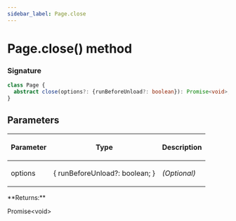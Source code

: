 ```yaml
---
sidebar_label: Page.close
---
```


# Page.close() method

### Signature

```typescript
class Page {
  abstract close(options?: {runBeforeUnload?: boolean}): Promise<void>;
}
```

## Parameters

<table><thead><tr><th>

Parameter

</th><th>

Type

</th><th>

Description

</th></tr></thead>
<tbody><tr><td>

options

</td><td>

&#123; runBeforeUnload?: boolean; &#125;

</td><td>

_(Optional)_

</td></tr>
</tbody></table>
**Returns:**

Promise&lt;void&gt;
